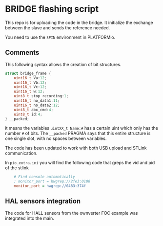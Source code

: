 # BRIDGE flashing script

This repo is for uploading the code in the bridge. It initialize the exchange between the slave and sends the reference needed.

You need to use the `SPIN` environment in PLATFORMio.

## Comments

This following syntax allows the creation of bit structures.

```c
struct bridge_frame {
	uint16_t Va:12;
	uint16_t Vb:12;
	uint16_t Vc:12;
	uint16_t w:12;
	uint8_t stop_recording:1;
	uint16_t no_data1:11;
	uint16_t no_data2:12;
	uint8_t abx_cmd:4;
	uint8_t id:4;
} __packed;

```

it means the variables `uintXX_t Name:#` has a certain uint which only has the number `#` of bits. The `__packed` PRAGMA says that this entire structure is one single slot, with no spaces between variables. 


The code has been updated to work with both USB upload and STLink communication. 

In `pio_extra.ini` you will find the following code that greps the vid and pid of the stlink

```ini
    # Find console automatically
    ; monitor_port = hwgrep://2fe3:0100
    monitor_port = hwgrep://0483:374f

```
## HAL sensors integration

The code for HALL sensors from the ownverter FOC example was integrated into the main.
